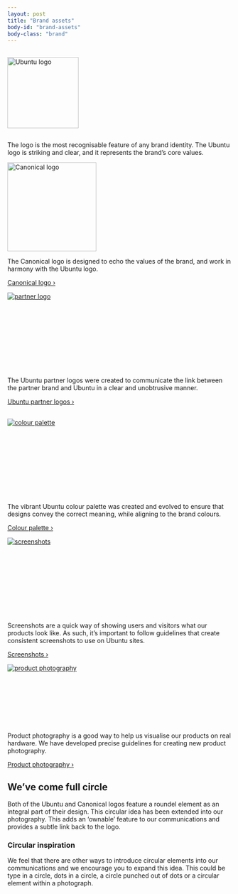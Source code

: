 ```yaml
---
layout: post
title: "Brand assets"
body-id: "brand-assets"
body-class: "brand"
---
```


<div class="p-strip u-no-padding--top">
  <div class="row u-equal-height" style="padding-top: 1rem;">
    <div class="col-4 p-card">
      <div class="u-vertically-center u-align--center">
        <img style="min-height: 175px;" src="https://assets.ubuntu.com/v1/ff6a9a38-ubuntu-logo-2022.svg" alt="Ubuntu logo" width="160" /></div>
         <p class="p-card__content">The logo is the most recognisable feature of any brand identity. The Ubuntu logo is striking and clear, and it represents the brand’s core values.</p>
      </div>
    <div class="col-4 p-card">
      <a href="/brand/canonical-logo" class="u-vertically-center u-align--center"><img style="min-height: 175px;" src="https://assets.ubuntu.com/v1/5d6da5c4-logo-canonical-aubergine.svg" alt="Canonical logo" width="200"/></a>
      <p class="p-card__content">The Canonical logo is designed to echo the values of the brand, and work in harmony with the Ubuntu logo.</p>
      <p class="p-card__content"><a href="/brand/canonical-logo" >Canonical logo&nbsp;&rsaquo;</a></p>
    </div>
    <div class="col-4 p-card">
      <a href="/brand/ubuntu-partner-logos" class="u-vertically-center u-align--center"><img style="min-height: 175px;" src="https://assets.ubuntu.com/v1/ca9768eb-ubuntu_partner_logo.svg" alt="partner logo"></a>
      <p class="p-card__content">The Ubuntu partner logos were created to communicate the link between the partner brand and Ubuntu in a clear and unobtrusive manner.</p>
      <p class="p-card__content"><a href="/brand/ubuntu-partner-logos" >Ubuntu partner logos&nbsp;&rsaquo;</a></p>
    </div>
  </div>
  <div class="row u-equal-height" style="padding-top: 1rem;">
    <div class="col-4 p-card">
      <a href="/brand/colour-palette" class="u-vertically-center u-align--center"><img style="min-height: 175px;" src="https://assets.ubuntu.com/v1/ebb3f015-colour-palette.svg" alt="colour palette" /></a>
      <p class="p-card__content">The vibrant Ubuntu colour palette was created and evolved to ensure that designs convey the correct meaning, while aligning to the brand colours.</p>
      <p class="p-card__content"><a href="/brand/colour-palette" >Colour palette&nbsp;&rsaquo;</a></p>
    </div>
    <div class="col-4 p-card">
      <a href="/brand/screenshots" class="u-vertically-center u-align--center"><img style="min-height: 175px;" src="https://assets.ubuntu.com/v1/98c99d7b-screenshots-brand-page.svg" alt="screenshots"/></a>
      <p class="p-card__content">Screenshots are a quick way of showing users and visitors what our products look like. As such, it’s important to follow guidelines that create consistent screenshots to use on Ubuntu sites.</p>
      <p class="p-card__content"><a href="/brand/screenshots" >Screenshots&nbsp;&rsaquo;</a></p>
    </div>
    <div class="col-4 p-card">
      <a href="/brand/photography-products" class="u-vertically-center u-align--center">
        <img style="min-height: 138px;" src="https://assets.ubuntu.com/v1/0882a960-product-photography-brand-page.png" alt="product photography" />
      </a>
      <p class="p-card__content">Product photography is a good way to help us visualise our products on real hardware. We have developed precise guidelines for creating new product photography.</p>
      <p class="p-card__content"><a href="/brand/photography-products" >Product photography&nbsp;&rsaquo;</a></p>
    </div>
  </div>
</div>
<div class="p-strip--light">
  <div class="row">
    <div class="col-8">
      <h2>We&rsquo;ve come full circle</h2>
      <p>Both of the Ubuntu and Canonical logos feature a roundel element as an integral part of their design. This circular idea has been extended into our photography. This adds an &lsquo;ownable&rsquo; feature to our communications and provides a subtle link back to the logo.</p>
      <h3>Circular inspiration</h3>
      <p>We feel that there are other ways to introduce circular elements into our communications and we encourage you to expand this idea. This could be type in a circle, dots in a circle, a circle punched out of dots or a circular element within a photograph.</p>
    </div>
  </div>
</div>
